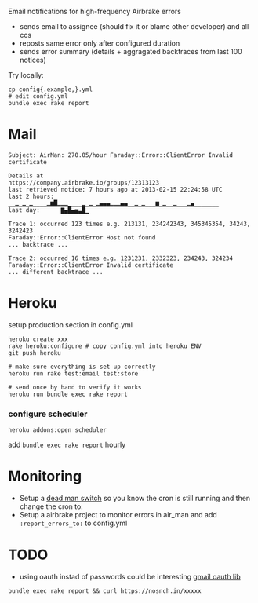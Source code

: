Email notifications for high-frequency Airbrake errors
 - sends email to assignee (should fix it or blame other developer) and all ccs
 - reposts same error only after configured duration
 - sends error summary (details + aggragated backtraces from last 100 notices)

Try locally:
```
cp config{.example,}.yml
# edit config.yml
bundle exec rake report
```

Mail
====
```
Subject: AirMan: 270.05/hour Faraday::Error::ClientError Invalid certificate

Details at
https://company.airbrake.io/groups/12313123
last retrieved notice: 7 hours ago at 2013-02-15 22:24:58 UTC
last 2 hours:  ▁▁▂▁▂▁▂▁▁▁▁▂▆█▂▂▂▁▁▁▁▂▁▂▁▂▄▄▄▂▂▂▄▄▁▁▂▁▂▁▁▁▆▁▂▁▁▂▁▁▁▂▄▁▁▁▁▁▁▁
last day:      ▇▄█▄▅▃█▁

Trace 1: occurred 123 times e.g. 213131, 234242343, 345345354, 34243, 3242423
Faraday::Error::ClientError Host not found
... backtrace ...

Trace 2: occurred 16 times e.g. 1231231, 2332323, 234243, 324234
Faraday::Error::ClientError Invalid certificate
... different backtrace ...
```

Heroku
======
setup production section in config.yml
```
heroku create xxx
rake heroku:configure # copy config.yml into heroku ENV
git push heroku

# make sure everything is set up correctly
heroku run rake test:email test:store

# send once by hand to verify it works
heroku run bundle exec rake report
```

### configure scheduler
```
heroku addons:open scheduler
```

add `bundle exec rake report` hourly

Monitoring
==========
 - Setup a [dead man switch](https://deadmanssnitch.com/r/e02191e260) so you know the cron is still running and then change the cron to:
 - Setup a airbrake project to monitor errors in air_man and add `:report_errors_to:` to config.yml

TODO
====
 - using oauth instad of passwords could be interesting [gmail oauth lib](https://github.com/nfo/gmail_xoauth)

`bundle exec rake report && curl https://nosnch.in/xxxxx`

